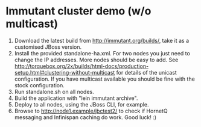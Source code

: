 # Immutant cluster demo (w/o multicast)

1. Download the latest build from http://immutant.org/builds/, take it
   as a customised JBoss version.
2. Install the provided standalone-ha.xml. For two nodes you just need
   to change the IP addresses. More nodes should be easy to add.
   See
   http://torquebox.org/2x/builds/html-docs/production-setup.html#clustering-without-multicast
   for details of the unicast configuration. If you have multicast
   available you should be fine with the stock configuration.
3. Run standalone.sh on all nodes.
4. Build the application with "lein immutant archive".
5. Deploy to all nodes, using the JBoss CLI, for example.
6. Browse to http://node1.example/jbctest2/ to check if HornetQ
   messaging and Infinispan caching do work. Good luck!  :)
